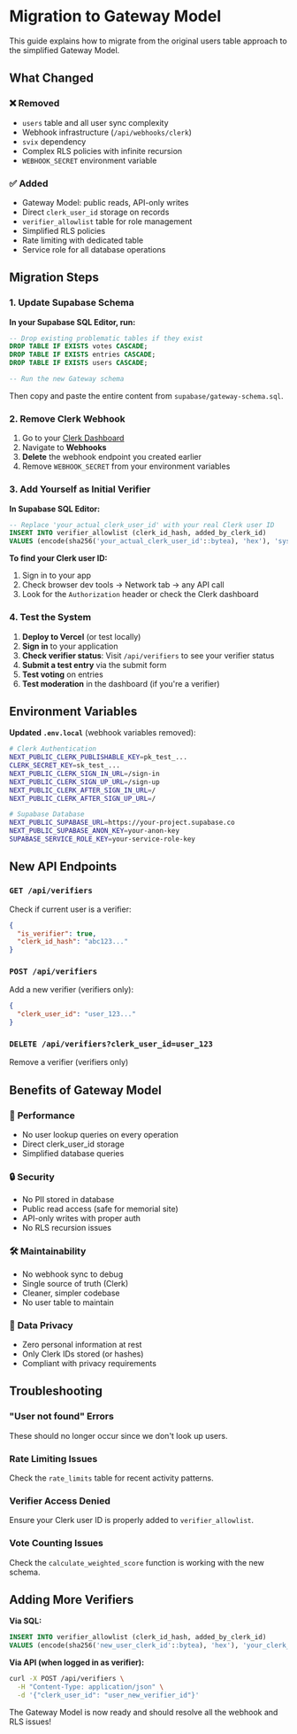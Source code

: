 # Migration to Gateway Model

This guide explains how to migrate from the original users table approach to the simplified Gateway Model.

## What Changed

### ❌ **Removed**
- `users` table and all user sync complexity
- Webhook infrastructure (`/api/webhooks/clerk`)
- `svix` dependency
- Complex RLS policies with infinite recursion
- `WEBHOOK_SECRET` environment variable

### ✅ **Added**
- Gateway Model: public reads, API-only writes
- Direct `clerk_user_id` storage on records
- `verifier_allowlist` table for role management
- Simplified RLS policies
- Rate limiting with dedicated table
- Service role for all database operations

## Migration Steps

### 1. Update Supabase Schema

**In your Supabase SQL Editor, run:**

```sql
-- Drop existing problematic tables if they exist
DROP TABLE IF EXISTS votes CASCADE;
DROP TABLE IF EXISTS entries CASCADE;
DROP TABLE IF EXISTS users CASCADE;

-- Run the new Gateway schema
```

Then copy and paste the entire content from `supabase/gateway-schema.sql`.

### 2. Remove Clerk Webhook

1. Go to your [Clerk Dashboard](https://dashboard.clerk.com/)
2. Navigate to **Webhooks**
3. **Delete** the webhook endpoint you created earlier
4. Remove `WEBHOOK_SECRET` from your environment variables

### 3. Add Yourself as Initial Verifier

**In Supabase SQL Editor:**

```sql
-- Replace 'your_actual_clerk_user_id' with your real Clerk user ID
INSERT INTO verifier_allowlist (clerk_id_hash, added_by_clerk_id)
VALUES (encode(sha256('your_actual_clerk_user_id'::bytea), 'hex'), 'system');
```

**To find your Clerk user ID:**
1. Sign in to your app
2. Check browser dev tools → Network tab → any API call
3. Look for the `Authorization` header or check the Clerk dashboard

### 4. Test the System

1. **Deploy to Vercel** (or test locally)
2. **Sign in** to your application
3. **Check verifier status**: Visit `/api/verifiers` to see your verifier status
4. **Submit a test entry** via the submit form
5. **Test voting** on entries
6. **Test moderation** in the dashboard (if you're a verifier)

## Environment Variables

**Updated `.env.local`** (webhook variables removed):

```bash
# Clerk Authentication
NEXT_PUBLIC_CLERK_PUBLISHABLE_KEY=pk_test_...
CLERK_SECRET_KEY=sk_test_...
NEXT_PUBLIC_CLERK_SIGN_IN_URL=/sign-in
NEXT_PUBLIC_CLERK_SIGN_UP_URL=/sign-up
NEXT_PUBLIC_CLERK_AFTER_SIGN_IN_URL=/
NEXT_PUBLIC_CLERK_AFTER_SIGN_UP_URL=/

# Supabase Database
NEXT_PUBLIC_SUPABASE_URL=https://your-project.supabase.co
NEXT_PUBLIC_SUPABASE_ANON_KEY=your-anon-key
SUPABASE_SERVICE_ROLE_KEY=your-service-role-key
```

## New API Endpoints

### `GET /api/verifiers`
Check if current user is a verifier:
```json
{
  "is_verifier": true,
  "clerk_id_hash": "abc123..."
}
```

### `POST /api/verifiers`
Add a new verifier (verifiers only):
```json
{
  "clerk_user_id": "user_123..."
}
```

### `DELETE /api/verifiers?clerk_user_id=user_123`
Remove a verifier (verifiers only)

## Benefits of Gateway Model

### 🚀 **Performance**
- No user lookup queries on every operation
- Direct clerk_user_id storage
- Simplified database queries

### 🔒 **Security**
- No PII stored in database
- Public read access (safe for memorial site)
- API-only writes with proper auth
- No RLS recursion issues

### 🛠 **Maintainability**
- No webhook sync to debug
- Single source of truth (Clerk)
- Cleaner, simpler codebase
- No user table to maintain

### 💾 **Data Privacy**
- Zero personal information at rest
- Only Clerk IDs stored (or hashes)
- Compliant with privacy requirements

## Troubleshooting

### "User not found" Errors
These should no longer occur since we don't look up users.

### Rate Limiting Issues
Check the `rate_limits` table for recent activity patterns.

### Verifier Access Denied
Ensure your Clerk user ID is properly added to `verifier_allowlist`.

### Vote Counting Issues
Check the `calculate_weighted_score` function is working with the new schema.

## Adding More Verifiers

**Via SQL:**
```sql
INSERT INTO verifier_allowlist (clerk_id_hash, added_by_clerk_id)
VALUES (encode(sha256('new_user_clerk_id'::bytea), 'hex'), 'your_clerk_id');
```

**Via API (when logged in as verifier):**
```bash
curl -X POST /api/verifiers \
  -H "Content-Type: application/json" \
  -d '{"clerk_user_id": "user_new_verifier_id"}'
```

The Gateway Model is now ready and should resolve all the webhook and RLS issues!